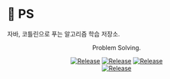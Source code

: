 # 📝 PS

자바, 코틀린으로 푸는 알고리즘 학습 저장소.

<div align="center">

Problem Solving.

[![Release](https://img.shields.io/badge/-%20Programmers-blue)](https://programmers.co.kr/)
[![Release](https://img.shields.io/badge/-%20BaekJoon-white)](https://www.acmicpc.net/) 
[![Release](https://img.shields.io/badge/-%20LeetCode-lightgrey)](https://leetcode.com/) <br/>
[![Release](https://img.shields.io/badge/-%20Softeer-brightblue)](https://softeer.ai/practice)

</div>
